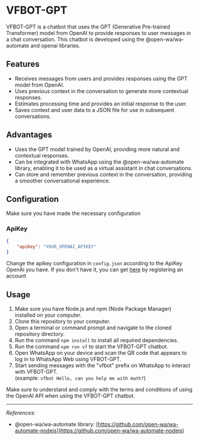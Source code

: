 # VFBOT-GPT

VFBOT-GPT is a chatbot that uses the GPT (Generative Pre-trained Transformer) model from OpenAI to provide responses to user messages in a chat conversation. This chatbot is developed using the @open-wa/wa-automate and openai libraries.

## Features

- Receives messages from users and provides responses using the GPT model from OpenAI.
- Uses previous context in the conversation to generate more contextual responses.
- Estimates processing time and provides an initial response to the user.
- Saves context and user data to a JSON file for use in subsequent conversations.

## Advantages

- Uses the GPT model trained by OpenAI, providing more natural and contextual responses.
- Can be integrated with WhatsApp using the @open-wa/wa-automate library, enabling it to be used as a virtual assistant in chat conversations.
- Can store and remember previous context in the conversation, providing a smoother conversational experience.

## Configuration

Make sure you have made the necessary configuration

### ApiKey
```json
{
    "apiKey": "YOUR_OPENAI_APIKEY"
}
```
Change the apikey configuration in `config.json` according to the ApiKey OpenAi you have. If you don't have it, you can get [here](https://platform.openai.com/account/api-keys) by registering an account


## Usage

1. Make sure you have Node.js and npm (Node Package Manager) installed on your computer.
2. Clone this repository to your computer.
3. Open a terminal or command prompt and navigate to the cloned repository directory.
4. Run the command `npm install` to install all required dependencies.
5. Run the command `npm run vf` to start the VFBOT-GPT chatbot.
6. Open WhatsApp on your device and scan the QR code that appears to log in to WhatsApp Web using VFBOT-GPT.
7. Start sending messages with the "vfbot" prefix on WhatsApp to interact with VFBOT-GPT.\
(example: `vfbot Hello, can you help me with math?`)

Make sure to understand and comply with the terms and conditions of using the OpenAI API when using the VFBOT-GPT chatbot.

---

_References:_
- @open-wa/wa-automate library: [https://github.com/open-wa/wa-automate-nodejs](https://github.com/open-wa/wa-automate-nodejs)
